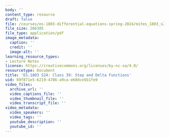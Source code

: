 ```yaml
---
body: ''
content_type: resource
draft: false
file: /courses/es-1803-differential-equations-spring-2024/mites_1803_s24_day39-notes.pdf
file_size: 266385
file_type: application/pdf
image_metadata:
  caption: ''
  credit: ''
  image-alt: ''
learning_resource_types:
- Lecture Notes
license: https://creativecommons.org/licenses/by-nc-sa/4.0/
resourcetype: Document
title: 'ES.1803 S24: Class 39: Step and Delta Functions'
uid: 69f871e5-6219-4786-a9ca-e68dce5b1fe9
video_files:
  archive_url: ''
  video_captions_file: ''
  video_thumbnail_file: ''
  video_transcript_file: ''
video_metadata:
  video_speakers: ''
  video_tags: ''
  youtube_description: ''
  youtube_id: ''
---
```

